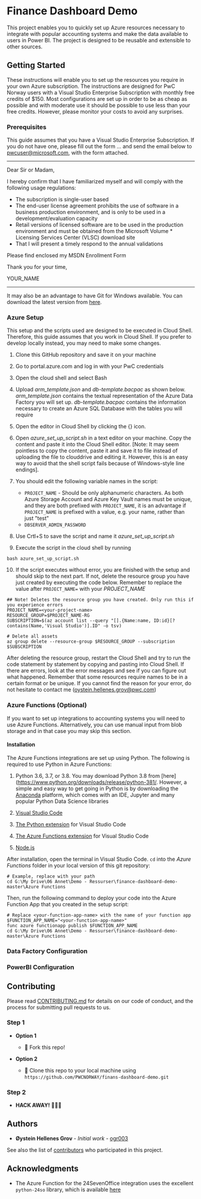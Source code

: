 # Finance Dashboard Demo

This project enables you to quickly set up Azure resources necessary to integrate with popular accounting systems and make the data available to users in Power BI. The project is designed to be reusable and extensible to other sources.

## Getting Started

These instructions will enable you to set up the resources you require in your own Azure subscription. The instructions are designed for PwC Norway users with a Visual Studio Enterprise Subscription with monthly free credits of $150. Most configurations are set up in order to be as cheap as possible and with moderate use it should be possible to use less than your free credits. However, please monitor your costs to avoid any surprises.

### Prerequisites

This guide assumes that you have a Visual Studio Enterprise Subscription. If you do not have one, please fill out the form ... and send the email below to pwcuser@microsoft.com, with the form attached.

-------------------------------------------
Dear Sir or Madam,

I hereby confirm that I have familiarized myself and will comply with the following usage regulations:
* The subscription is single-user based
* The end-user license agreement prohibits the use of software in a business production environment, and is only to be used in a development/evaluation capacity
* Retail versions of licensed software are to be used in the production environment and must be obtained from the Microsoft Volume * Licensing Services Center (VLSC) download site
* That I will present a timely respond to the annual validations

Please find enclosed my MSDN Enrollment Form

Thank you for your time,

YOUR_NAME

-------------------------------------------

It may also be an advantage to have Git for Windows available. You can download the latest version from [here](https://gitforwindows.org/).

### Azure Setup

This setup and the scripts used are designed to be executed in Cloud Shell. Therefore, this guide assumes that you work in Cloud Shell. If you prefer to develop locally instead, you may need to make some changes.

1. Clone this GitHub repository and save it on your machine
2. Go to portal.azure.com and log in with your PwC credentials
3. Open the cloud shell and select Bash

4. Upload *arm_template.json* and *db-template.bacpac* as shown below. *arm_template.json* contains the textual representation of the Azure Data Factory you will set up. *db-template.bacpac* contains the information necessary to create an Azure SQL Database with the tables you will require
5. Open the editor in Cloud Shell by clicking the {} icon.
6. Open *azure_set_up_script.sh* in a text editor on your machine. Copy the content and paste it into the Cloud Shell editor. [Note: It may seem pointless to copy the content, paste it and save it to file instead of uploading the file to clouddrive and editing it. However, this is an easy way to avoid that the shell script fails because of Windows-style line endings].
7. You should edit the following variable names in the script: 
    * `PROJECT_NAME` - Should be only alphanumeric characters. As both Azure Storage Account and Azure Key Vault names must be unique, and they are both prefixed with `PROJECT_NAME`, it is an advantage if `PROJECT_NAME` is prefixed with a value, e.g. your name, rather than just "test"
    * `DBSERVER_ADMIN_PASSWORD`
8. Use Crtl+S to save the script and name it *azure_set_up_script.sh*
9. Execute the script in the cloud shell by running
```
bash azure_set_up_script.sh
```
10. If the script executes without error, you are finished with the setup and should skip to the next part. If not, delete the resource group you have just created by executing the code below. Remember to replace the value after `PROJECT_NAME=` with your *PROJECT_NAME*
```
## Note! Deletes the resource group you have created. Only run this if you experience errors
PROJECT_NAME=<your-project-name>
RESOURCE_GROUP=$PROJECT_NAME-RG
SUBSCRIPTION=$(az account list --query "[].{Name:name, ID:id}[?contains(Name,'Visual Studio')].ID" -o tsv)

# Delete all assets
az group delete --resource-group $RESOURCE_GROUP --subscription $SUBSCRIPTION
```
After deleting the resource group, restart the Cloud Shell and try to run the code statement by statement by copying and pasting into Cloud Shell. If there are errors, look at the error messages and see if you can figure out what happened. Remember that some resources require names to be in a certain format or be unique. If you cannot find the reason for your error, do not hesitate to contact me (oystein.hellenes.grov@pwc.com)

### Azure Functions (Optional)

If you want to set up integrations to accounting systems you will need to use Azure Functions. Alternatively, you can use manual input from blob storage and in that case you may skip this section.

#### Installation

The Azure Functions integrations are set up using Python. The following is required to use Python in Azure Functions:

1. Python 3.6, 3.7, or 3.8. You may download Python 3.8 from [here](https://www.python.org/downloads/release/python-381/. However, a simple and easy way to get going in Python is by downloading the [Anaconda](https://www.anaconda.com/distribution/) platform, which comes with an IDE, Jupyter and many popular Python Data Science libraries

2. [Visual Studio Code](https://code.visualstudio.com/)

3. [The Python extension](https://marketplace.visualstudio.com/items?itemName=ms-python.python) for Visual Studio Code

4. [The Azure Functions extension](https://marketplace.visualstudio.com/items?itemName=ms-azuretools.vscode-azurefunctions) for Visual Studio Code

5. [Node.js](https://nodejs.org/en/)

After installation, open the terminal in Visual Studio Code. `cd` into the *Azure Functions* folder in your local version of this git repository:

```
# Example, replace with your path
cd G:\My Drive\06 Annet\Demo - Ressurser\finance-dashboard-demo-master\Azure Functions
```

Then, run the following command to deploy your code into the Azure Function App that you created in the setup script:

```
# Replace <your-function-app-name> with the name of your function app
$FUNCTION_APP_NAME="<your-function-app-name>"
func azure functionapp publish $FUNCTION_APP_NAME
cd G:\My Drive\06 Annet\Demo - Ressurser\finance-dashboard-demo-master\Azure Functions
```

### Data Factory Configuration

### PowerBI Configuration

## Contributing

Please read [CONTRIBUTING.md](https://gist.github.com/PurpleBooth/b24679402957c63ec426) for details on our code of conduct, and the process for submitting pull requests to us.

### Step 1

- **Option 1**
    - 🍴 Fork this repo!

- **Option 2**
    - 👯 Clone this repo to your local machine using `https://github.com/PWCNORWAY/finans-dashboard-demo.git`

### Step 2

- **HACK AWAY!** 🔨🔨🔨

## Authors

* **Øystein Hellenes Grov** - *Initial work* - [ogr003](https://github.com/ogr003)

See also the list of [contributors](https://github.com/PWCNORWAY/finans-dashboard-demo/contributors) who participated in this project.

## Acknowledgments

* The Azure Function for the 24SevenOffice integration uses the excellent `python-24so` library, which is available [here](https://github.com/loyning/python-24so)
